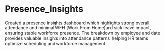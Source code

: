 # Presence_Insights
Created a presence insights dashboard which highlights strong overall attendance and minimal WFH (Work From Home)and sick leave impact, ensuring stable workforce presence. The breakdown by employee and date provides valuable insights into attendance patterns, helping HR teams optimize scheduling and workforce management.
